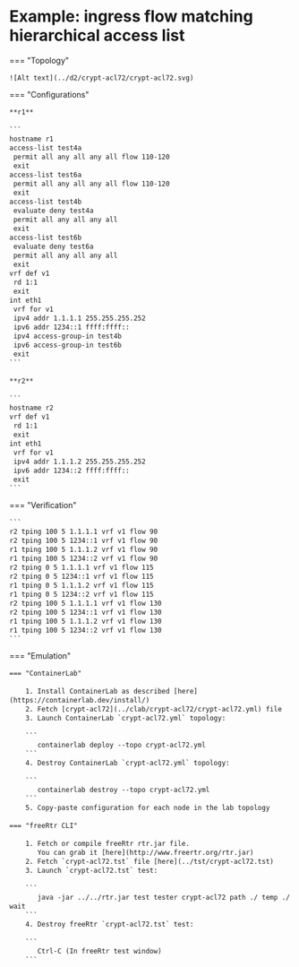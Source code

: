 # Example: ingress flow matching hierarchical access list

=== "Topology"

    ![Alt text](../d2/crypt-acl72/crypt-acl72.svg)

=== "Configurations"

    **r1**

    ```
    hostname r1
    access-list test4a
     permit all any all any all flow 110-120
     exit
    access-list test6a
     permit all any all any all flow 110-120
     exit
    access-list test4b
     evaluate deny test4a
     permit all any all any all
     exit
    access-list test6b
     evaluate deny test6a
     permit all any all any all
     exit
    vrf def v1
     rd 1:1
     exit
    int eth1
     vrf for v1
     ipv4 addr 1.1.1.1 255.255.255.252
     ipv6 addr 1234::1 ffff:ffff::
     ipv4 access-group-in test4b
     ipv6 access-group-in test6b
     exit
    ```

    **r2**

    ```
    hostname r2
    vrf def v1
     rd 1:1
     exit
    int eth1
     vrf for v1
     ipv4 addr 1.1.1.2 255.255.255.252
     ipv6 addr 1234::2 ffff:ffff::
     exit
    ```

=== "Verification"

    ```
    r2 tping 100 5 1.1.1.1 vrf v1 flow 90
    r2 tping 100 5 1234::1 vrf v1 flow 90
    r1 tping 100 5 1.1.1.2 vrf v1 flow 90
    r1 tping 100 5 1234::2 vrf v1 flow 90
    r2 tping 0 5 1.1.1.1 vrf v1 flow 115
    r2 tping 0 5 1234::1 vrf v1 flow 115
    r1 tping 0 5 1.1.1.2 vrf v1 flow 115
    r1 tping 0 5 1234::2 vrf v1 flow 115
    r2 tping 100 5 1.1.1.1 vrf v1 flow 130
    r2 tping 100 5 1234::1 vrf v1 flow 130
    r1 tping 100 5 1.1.1.2 vrf v1 flow 130
    r1 tping 100 5 1234::2 vrf v1 flow 130
    ```

=== "Emulation"

    === "ContainerLab"

        1. Install ContainerLab as described [here](https://containerlab.dev/install/)  
        2. Fetch [crypt-acl72](../clab/crypt-acl72/crypt-acl72.yml) file  
        3. Launch ContainerLab `crypt-acl72.yml` topology:  

        ```
           containerlab deploy --topo crypt-acl72.yml  
        ```
        4. Destroy ContainerLab `crypt-acl72.yml` topology:  

        ```
           containerlab destroy --topo crypt-acl72.yml  
        ```
        5. Copy-paste configuration for each node in the lab topology

    === "freeRtr CLI"

        1. Fetch or compile freeRtr rtr.jar file.  
           You can grab it [here](http://www.freertr.org/rtr.jar)  
        2. Fetch `crypt-acl72.tst` file [here](../tst/crypt-acl72.tst)  
        3. Launch `crypt-acl72.tst` test:  

        ```
           java -jar ../../rtr.jar test tester crypt-acl72 path ./ temp ./ wait
        ```
        4. Destroy freeRtr `crypt-acl72.tst` test:  

        ```
           Ctrl-C (In freeRtr test window)
        ```

